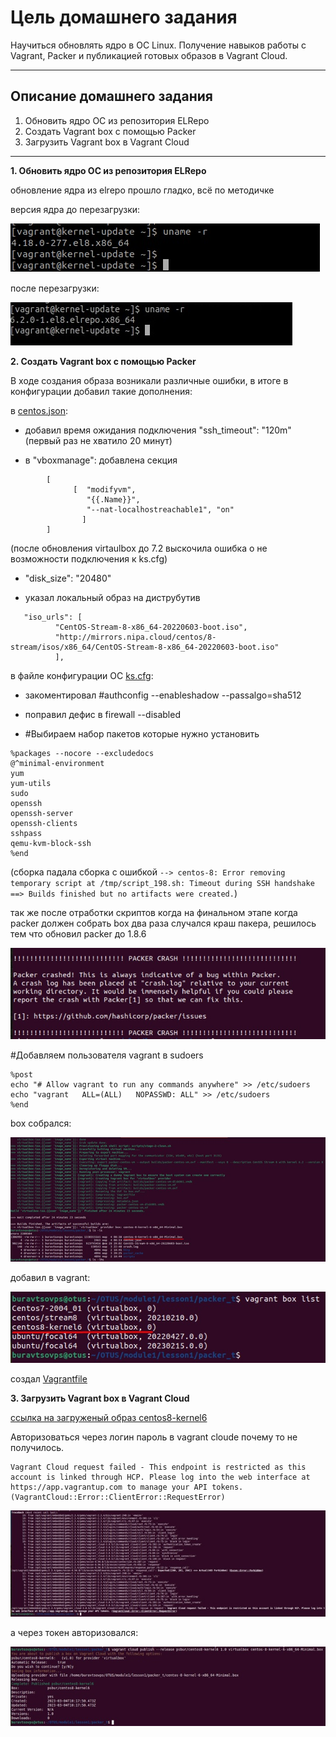 # Цель домашнего задания
Научиться обновлять ядро в ОС Linux. Получение навыков работы с Vagrant, Packer и публикацией готовых образов в Vagrant Cloud. 


---


## Описание домашнего задания
1. Обновить ядро ОС из репозитория ELRepo
2. Создать Vagrant box c помощью Packer
3. Загрузить Vagrant box в Vagrant Cloud


---
**1. Обновить ядро ОС из репозитория ELRepo**

обновление ядра из elrepo прошло гладко, всё по методичке

версия ядра до перезагрузки:

![](https://github.com/buravtsovpavel/OTUS-homeworks/blob/master/01-kernel-packer/screenshots/1_2.jpg)

после перезагрузки:

![](https://github.com/buravtsovpavel/OTUS-homeworks/blob/master/01-kernel-packer/screenshots/1_1.jpg)

**2. Создать Vagrant box c помощью Packer**

В ходе создания образа возникали различные ошибки, в итоге в  конфигурации добавил такие дополнения:

в [centos.json](https://github.com/buravtsovpavel/OTUS-homeworks/blob/master/01-kernel-packer/centos.json):


* добавил время ожидания подключения "ssh_timeout": "120m" (первый раз не хватило 20 минут)  

* в "vboxmanage": добавлена секция 
```
        [
              [  "modifyvm",
                 "{{.Name}}",
                 "--nat-localhostreachable1", "on"
                ]  
        ]
```
   (после обновления virtaulbox до 7.2 выскочила ошибка о не возможности подключения к ks.cfg) 

* "disk_size": "20480"

* указал локальный образ на диструбутив 
```
   "iso_urls": [
          "CentOS-Stream-8-x86_64-20220603-boot.iso", 
          "http://mirrors.nipa.cloud/centos/8-stream/isos/x86_64/CentOS-Stream-8-x86_64-20220603-boot.iso"
          ],
```

в файле конфигурации ОС [ks.cfg](https://github.com/buravtsovpavel/OTUS-homeworks/blob/master/01-kernel-packer/http/ks.cfg):

* закоментировал #authconfig --enableshadow --passalgo=sha512

* поправил дефис в firewall --disabled

* \#Выбираем набор пакетов которые нужно установить
```
%packages --nocore --excludedocs
@^minimal-environment
yum
yum-utils
sudo
openssh
openssh-server
openssh-clients
sshpass
qemu-kvm-block-ssh
%end
```
(сборка падала сборка с ошибкой `--> centos-8: Error removing temporary script at /tmp/script_198.sh: Timeout during SSH handshake
==> Builds finished but no artifacts were created.`)


так же после отработки скриптов когда на финальном этапе когда packer должен собрать box два раза случался краш пакера, решилось тем что обновил packer до 1.8.6

![](https://github.com/buravtsovpavel/OTUS-homeworks/blob/master/01-kernel-packer/screenshots/2_4.jpg)

\#Добавляем пользователя vagrant в sudoers
```
%post
echo "# Allow vagrant to run any commands anywhere" >> /etc/sudoers
echo "vagrant   ALL=(ALL)   NOPASSWD: ALL" >> /etc/sudoers
%end
```
box собрался:

![](https://github.com/buravtsovpavel/OTUS-homeworks/blob/master/01-kernel-packer/screenshots/2_1.jpg)

добавил в vagrant:

![](https://github.com/buravtsovpavel/OTUS-homeworks/blob/master/01-kernel-packer/screenshots/2_2.jpg)

создал [Vagrantfile](https://github.com/buravtsovpavel/OTUS-homeworks/blob/master/01-kernel-packer/Vagrantfile)

**3. Загрузить Vagrant box в Vagrant Cloud**

[ссылка на загруженый образ centos8-kernel6](https://app.vagrantup.com/psbur/boxes/centos8-kernel6)


Авторизоваться через логин пароль в vagrant cloude  почему то не получилось.
```
Vagrant Cloud request failed - This endpoint is restricted as this account is linked through HCP. Please log into the web interface at https://app.vagrantup.com to manage your API tokens. (VagrantCloud::Error::ClientError::RequestError)
```
![](https://github.com/buravtsovpavel/OTUS-homeworks/blob/master/01-kernel-packer/screenshots/3_2.jpg)

а через токен авторизовался:

![](https://github.com/buravtsovpavel/OTUS-homeworks/blob/master/01-kernel-packer/screenshots/3_1.jpg)


